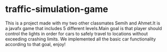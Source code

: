 # traffic-simulation-game
This is a project made with my two other classmates Semih and Ahmet.It is a javafx game that includes 5 different levels.Main goal is that player should control the lights in order for cars to safely travel to locations without exceeding crashing limits.
We implemented all the basic car functionality according to that goal, enjoy!
